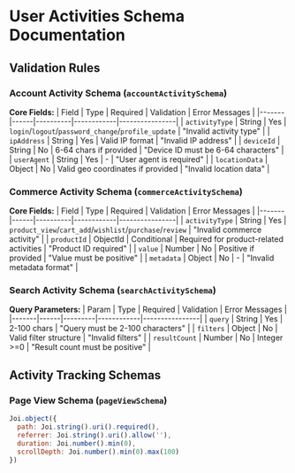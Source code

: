 # User Activities Schema Documentation

## Validation Rules

### Account Activity Schema (`accountActivitySchema`)

**Core Fields:**
| Field | Type | Required | Validation | Error Messages |
|-------|------|----------|------------|----------------|
| `activityType` | String | Yes | `login`/`logout`/`password_change`/`profile_update` | "Invalid activity type" |
| `ipAddress` | String | Yes | Valid IP format | "Invalid IP address" |
| `deviceId` | String | No | 6-64 chars if provided | "Device ID must be 6-64 characters" |
| `userAgent` | String | Yes | - | "User agent is required" |
| `locationData` | Object | No | Valid geo coordinates if provided | "Invalid location data" |

### Commerce Activity Schema (`commerceActivitySchema`)

**Core Fields:**
| Field | Type | Required | Validation | Error Messages |
|-------|------|----------|------------|----------------|
| `activityType` | String | Yes | `product_view`/`cart_add`/`wishlist`/`purchase`/`review` | "Invalid commerce activity" |
| `productId` | ObjectId | Conditional | Required for product-related activities | "Product ID required" |
| `value` | Number | No | Positive if provided | "Value must be positive" |
| `metadata` | Object | No | - | "Invalid metadata format" |

### Search Activity Schema (`searchActivitySchema`)

**Query Parameters:**
| Param | Type | Required | Validation | Error Messages |
|-------|------|---------|------------|----------------|
| `query` | String | Yes | 2-100 chars | "Query must be 2-100 characters" |
| `filters` | Object | No | Valid filter structure | "Invalid filters" |
| `resultCount` | Number | No | Integer >=0 | "Result count must be positive" |

## Activity Tracking Schemas

### Page View Schema (`pageViewSchema`)
```javascript
Joi.object({
  path: Joi.string().uri().required(),
  referrer: Joi.string().uri().allow(''),
  duration: Joi.number().min(0),
  scrollDepth: Joi.number().min(0).max(100)
})